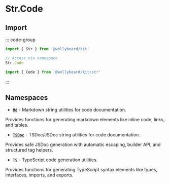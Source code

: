 # Str.Code

## Import

::: code-group

```typescript [Namespace]
import { Str } from '@wollybeard/kit'

// Access via namespace
Str.Code
```

```typescript [Barrel]
import { Code } from '@wollybeard/kit/str'
```

:::

## Namespaces

- [**`Md`**](/api/str/code/md) - Markdown string utilities for code documentation.

Provides functions for generating markdown elements like inline code, links, and tables.

- [**`TSDoc`**](/api/str/code/tsdoc) - TSDoc/JSDoc string utilities for code documentation.

Provides safe JSDoc generation with automatic escaping, builder API, and structured tag helpers.

- [**`TS`**](/api/str/code/ts) - TypeScript code generation utilities.

Provides functions for generating TypeScript syntax elements like types, interfaces, imports, and exports.
